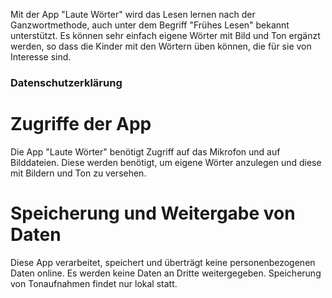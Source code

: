 Mit der App "Laute Wörter" wird das Lesen lernen nach der Ganzwortmethode, auch unter dem Begriff "Frühes Lesen" bekannt unterstützt. 
Es können sehr einfach eigene Wörter mit Bild und Ton ergänzt werden, so dass die Kinder mit den Wörtern üben können, die für sie von Interesse sind.


### Datenschutzerklärung

# Zugriffe der App
Die App "Laute Wörter" benötigt Zugriff auf das Mikrofon und auf Bilddateien. 
Diese werden benötigt, um eigene Wörter anzulegen und diese mit Bildern und Ton zu versehen. 

# Speicherung und Weitergabe von Daten
Diese App verarbeitet, speichert und überträgt keine personenbezogenen Daten online. 
Es werden keine Daten an Dritte weitergegeben. 
Speicherung von Tonaufnahmen findet nur lokal statt. 
